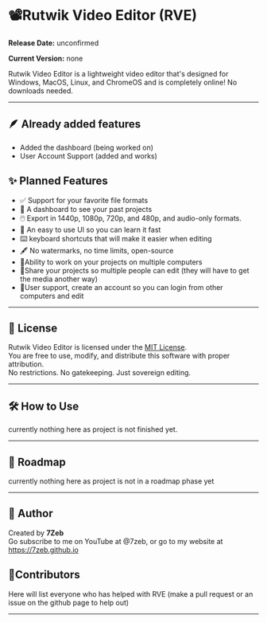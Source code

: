 # 📽️Rutwik Video Editor (RVE)
**Release Date:** unconfirmed

**Current Version:** none

Rutwik Video Editor is a lightweight video editor that's designed for Windows, MacOS, Linux, and ChromeOS and is completely online! No downloads needed.

---

## 🪶 Already added features
- Added the dashboard (being worked on)
- User Account Support (added and works)

## ✨ Planned Features

- ✅ Support for your favorite file formats
- 📁 A dashboard to see your past projects
- 🖱️ Export in 1440p, 1080p, 720p, and 480p, and audio-only formats.
- 🔁 An easy to use UI so you can learn it fast
- ⌨️ keyboard shortcuts that will make it easier when editing
- 🖋 No watermarks, no time limits, open-source
- 🛫Ability to work on your projects on multiple computers
- 📩Share your projects so multiple people can edit (they will have to get the media another way)
- 👥User support, create an account so you can login from other computers and edit

---

## 📄 License

Rutwik Video Editor is licensed under the [MIT License](LICENSE).  
You are free to use, modify, and distribute this software with proper attribution.  
No restrictions. No gatekeeping. Just sovereign editing.

---

## 🛠️ How to Use

currently nothing here as project is not finished yet.

---

## 📜 Roadmap

currently nothing here as project is not in a roadmap phase yet


---

## 🧙 Author

Created by **7Zeb**  
Go subscribe to me on YouTube at @7zeb, or go to my website at https://7zeb.github.io

## 👷Contributors
Here will list everyone who has helped with RVE (make a pull request or an issue on the github page to help out)

---
